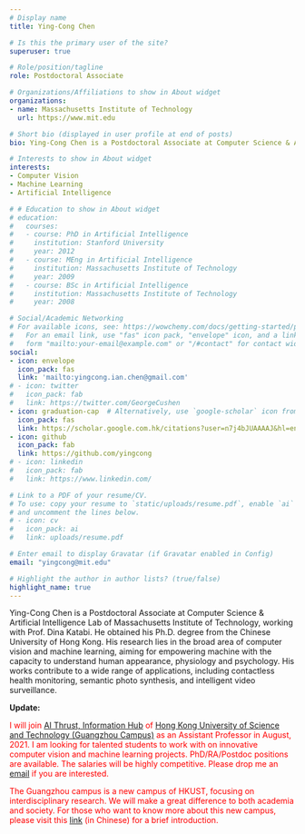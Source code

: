 ```yaml
---
# Display name
title: Ying-Cong Chen

# Is this the primary user of the site?
superuser: true

# Role/position/tagline
role: Postdoctoral Associate

# Organizations/Affiliations to show in About widget
organizations:
- name: Massachusetts Institute of Technology
  url: https://www.mit.edu

# Short bio (displayed in user profile at end of posts)
bio: Ying-Cong Chen is a Postdoctoral Associate at Computer Science & Artificial Intelligence Lab of Massachusetts Institute of Technology, working with Prof. Dina Katabi. He obtained his Ph.D. degree from the Chinese University of Hong Kong. His research lies in the broad area of computer vision and machine learning, aiming for empowering machine with the capacity to understand human appearance, physiology and psychology. His works contribute to a wide range of applications, including contactless health monitoring, semantic photo synthesis, and intelligent video surveillance. 

# Interests to show in About widget
interests:
- Computer Vision
- Machine Learning
- Artificial Intelligence

# # Education to show in About widget
# education:
#   courses:
#   - course: PhD in Artificial Intelligence
#     institution: Stanford University
#     year: 2012
#   - course: MEng in Artificial Intelligence
#     institution: Massachusetts Institute of Technology
#     year: 2009
#   - course: BSc in Artificial Intelligence
#     institution: Massachusetts Institute of Technology
#     year: 2008

# Social/Academic Networking
# For available icons, see: https://wowchemy.com/docs/getting-started/page-builder/#icons
#   For an email link, use "fas" icon pack, "envelope" icon, and a link in the
#   form "mailto:your-email@example.com" or "/#contact" for contact widget.
social:
- icon: envelope
  icon_pack: fas
  link: 'mailto:yingcong.ian.chen@gmail.com'
# - icon: twitter
#   icon_pack: fab
#   link: https://twitter.com/GeorgeCushen
- icon: graduation-cap  # Alternatively, use `google-scholar` icon from `ai` icon pack
  icon_pack: fas
  link: https://scholar.google.com.hk/citations?user=n7j4bJUAAAAJ&hl=en
- icon: github
  icon_pack: fab
  link: https://github.com/yingcong
# - icon: linkedin
#   icon_pack: fab
#   link: https://www.linkedin.com/

# Link to a PDF of your resume/CV.
# To use: copy your resume to `static/uploads/resume.pdf`, enable `ai` icons in `params.toml`, 
# and uncomment the lines below.
# - icon: cv
#   icon_pack: ai
#   link: uploads/resume.pdf

# Enter email to display Gravatar (if Gravatar enabled in Config)
email: "yingcong@mit.edu"

# Highlight the author in author lists? (true/false)
highlight_name: true
---
```


Ying-Cong Chen is a Postdoctoral Associate at Computer Science & Artificial Intelligence Lab of Massachusetts Institute of Technology, working with Prof. Dina Katabi. He obtained his Ph.D. degree from the Chinese University of Hong Kong. His research lies in the broad area of computer vision and machine learning, aiming for empowering machine with the capacity to understand human appearance, physiology and psychology. His works contribute to a wide range of applications, including contactless health monitoring, semantic photo synthesis, and intelligent video surveillance. 

**Update:**

 <span style="color:red"> I will join [AI Thrust, Information Hub](https://hkust-gz.edu.cn/academics/four-hubs/information-hub/artificial-intelligence) of [Hong Kong University of Science and Technology (Guangzhou Campus)](https://hkust-gz.edu.cn) as an Assistant Professor in August, 2021. I am looking for talented students to work with on innovative computer vision and machine learning projects. PhD/RA/Postdoc positions are available. The salaries will be highly competitive. Please drop me an [email](mailto:yingcong.ian.chen@gmail.com) if you are interested. </span> 

<span style="color:red"> The Guangzhou campus is a new campus of HKUST, focusing on interdisciplinary research. We will make a great difference to both academia and society. For those who want to know more about this new campus, please visit this [link](https://mp.weixin.qq.com/s/11yr8YT4h_YofkceTm7AeA) (in Chinese) for a brief introduction. </span> 

<!-- Ying-Cong Chen is a Postdoctoral Associate at Computer Science & Artificial Intelligence Lab of Massachusetts Institute of Technology, working with Prof. Dina Katabi. He earned his Ph.D. degree from the CSE department of the Chinese University of Hong Kong. His advisor is Prof. Jiaya Jia. Prior to that, He received my Bachelor and Master degree from Sun Yat-sen University, supervised by Prof. Jianhuang Lai and Prof. Wei-Shi Zheng. His research interest includes computer vision, machine learning, and artificial intelligence. -->

<!-- {{< icon name="download" pack="fas" >}} Download my {{< staticref "uploads/demo_resume.pdf" "newtab" >}}resumé{{< /staticref >}}. -->
